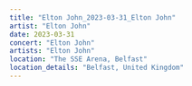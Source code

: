 ```yaml
---
title: "Elton John_2023-03-31_Elton John"
artist: "Elton John"
date: 2023-03-31
concert: "Elton John"
artists: "Elton John"
location: "The SSE Arena, Belfast"
location_details: "Belfast, United Kingdom"
---
```

